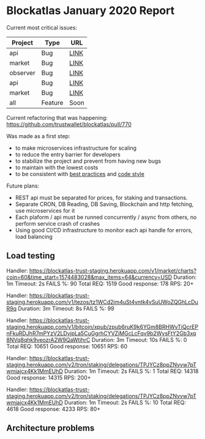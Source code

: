 # Blockatlas January 2020 Report

Current most critical issues:

| Project  | Type | URL                                                          |
| -------- | ---- | ------------------------------------------------------------ |
| api      | Bug  | [LINK](https://github.com/trustwallet/blockatlas/issues/783) |
| market  | Bug  | [LINK](https://github.com/trustwallet/blockatlas/issues/782) |
| observer | Bug  | [LINK](https://github.com/trustwallet/blockatlas/issues/778) |
| api      | Bug  | [LINK](https://github.com/trustwallet/blockatlas/issues/750) |
| market      | Bug  | [LINK](https://github.com/trustwallet/blockatlas/issues/752) |
| all      | Feature  | Soon |

Current refactoring that was happening:
https://github.com/trustwallet/blockatlas/pull/770

Was made as a first step:
 - to make microservices infrastructure for scaling
 - to reduce the entry barrier for developers
 - to stabilize the project and prevent from having new bugs 
 - to maintain with the lowest costs 
 - to be consistent with [best practices](https://github.com/golang-standards/project-layout) and [code style](https://github.com/uber-go/guide)

Future plans:
- REST api must be separated for prices, for staking and transactions. 
- Separate CRON, DB Reading, DB Saving, Blockchain and http fetching, use microservices for it
- Each plaform / api must be runned concurrently / async from others, no perform service crash of crashes
- Using good CI/CD infrastructure to monitor each api handle for errors, load balancing 

## Load testing 

Handler: https://blockatlas-trust-staging.herokuapp.com/v1/market/charts?coin=60&time_start=1574483028&max_items=64&currency=USD
Duration: 1m
Timeout: 2s
FAILS %: 90
Total REQ: 1519
Good response: 178
RPS: 20+

 
Handler: https://blockatlas-trust-staging.herokuapp.com/v1/tezos/tz1WCd2jm4uSt4vntk4vSuUWoZQGhLcDuR9q
Duration: 3m
Timeout: 8s
FAILS %: 99

 
Handler: https://blockatlas-trust-staging.herokuapp.com/v1/bitcoin/xpub/zpub6ruK9k6YGm8BRHWvTiQcrEPnFkuRDJhR7mPYzV2LDvjpLa5CuGgrhCYVZjMGcLcFqv9b2WvsFtY2Gb3xq8NVq8qhk9veozrA2W9QaWtihrC
Duration: 3m
Timeout: 10s
FAILS %: 0
Total REQ: 10651
Good response: 10651
RPS: 60
 
Handler: https://blockatlas-trust-staging.herokuapp.com/v2/tron/staking/delegations/TPJYCz8ppZNyvw7pTwmjajcx4Kk1MmEUhD
Duration: 1m
Timeout: 2s
FAILS %: 1
Total REQ: 14318
Good response: 14315
RPS: 200+

 
Handler: https://blockatlas-trust-staging.herokuapp.com/v2/tron/staking/delegations/TPJYCz8ppZNyvw7pTwmjajcx4Kk1MmEUhD
Duration: 1m
Timeout: 2s
FAILS %: 10
Total REQ: 4618
Good response: 4233
RPS: 80+


## Architecture problems
